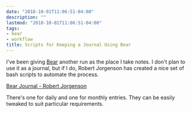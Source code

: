 ```yaml
---
date: "2018-10-01T11:06:51-04:00"
description: ""
lastmod: "2018-10-01T11:06:51-04:00"
tags:
- bear
- workflow
title: Scripts for Keeping a Journal Using Bear
---
```


I've been giving [Bear](https://bear.app) another run as the place I take notes. I don't plan to use it as a journal, but if I do, Robert Jorgenson has created a nice set of bash scripts to automate the process.

[Bear Journal - Robert Jorgenson](https://gist.github.com/rjorgenson/def69e6bb01656328250d1dc0aa56d83)

There's one for daily and one for monthly entries. They can be easily tweaked to suit particular requirements.